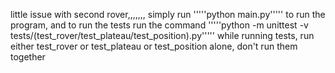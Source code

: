 little issue with second rover,,,,,,,
simply run '''''python main.py''''' to run the program, and to run the tests run the command '''''python -m unittest -v tests/(test_rover/test_plateau/test_position).py''''' while running tests, run either test_rover or test_plateau or test_position alone, don't run them together
